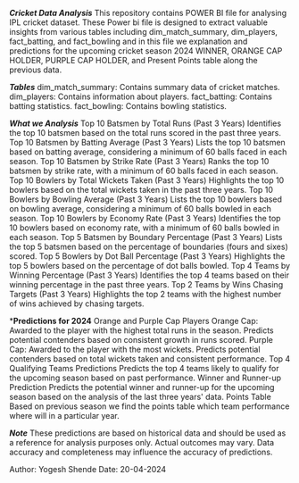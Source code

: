 ***Cricket Data Analysis***
This repository contains POWER BI file for analysing IPL cricket dataset. These Power bi file is designed to extract valuable insights from various tables including dim_match_summary, dim_players, fact_batting, 
and fact_bowling and in this file we explanation and predictions for the upcoming cricket season 2024 WINNER, ORANGE CAP HOLDER, PURPLE CAP HOLDER, and Present Points table along the previous data.

***Tables***
dim_match_summary: Contains summary data of cricket matches.
dim_players: Contains information about players.
fact_batting: Contains batting statistics.
fact_bowling: Contains bowling statistics.

***What we Analysis***
Top 10 Batsmen by Total Runs (Past 3 Years)
  Identifies the top 10 batsmen based on the total runs scored in the past three years.
Top 10 Batsmen by Batting Average (Past 3 Years)
  Lists the top 10 batsmen based on batting average, considering a minimum of 60 balls faced in each season.
Top 10 Batsmen by Strike Rate (Past 3 Years)
  Ranks the top 10 batsmen by strike rate, with a minimum of 60 balls faced in each season.
Top 10 Bowlers by Total Wickets Taken (Past 3 Years)
  Highlights the top 10 bowlers based on the total wickets taken in the past three years.
Top 10 Bowlers by Bowling Average (Past 3 Years)
  Lists the top 10 bowlers based on bowling average, considering a minimum of 60 balls bowled in each season.
Top 10 Bowlers by Economy Rate (Past 3 Years)
  Identifies the top 10 bowlers based on economy rate, with a minimum of 60 balls bowled in each season.
Top 5 Batsmen by Boundary Percentage (Past 3 Years)
  Lists the top 5 batsmen based on the percentage of boundaries (fours and sixes) scored.
Top 5 Bowlers by Dot Ball Percentage (Past 3 Years)
  Highlights the top 5 bowlers based on the percentage of dot balls bowled.
Top 4 Teams by Winning Percentage (Past 3 Years)
  Identifies the top 4 teams based on their winning percentage in the past three years.
Top 2 Teams by Wins Chasing Targets (Past 3 Years)
  Highlights the top 2 teams with the highest number of wins achieved by chasing targets.

***Predictions for 2024**
Orange and Purple Cap Players
  Orange Cap: Awarded to the player with the highest total runs in the season. Predicts potential contenders based on consistent growth in runs scored.
  Purple Cap: Awarded to the player with the most wickets. Predicts potential contenders based on total wickets taken and consistent performance.
Top 4 Qualifying Teams Predictions
  Predicts the top 4 teams likely to qualify for the upcoming season based on past performance.
Winner and Runner-up Prediction
  Predicts the potential winner and runner-up for the upcoming season based on the analysis of the last three years' data.
Points Table
  Based on previous season we find the points table which team performance where will in a particular year.
  
***Note***
  These predictions are based on historical data and should be used as a reference for analysis purposes only. Actual outcomes may vary.
Data accuracy and completeness may influence the accuracy of predictions.

Author: Yogesh Shende 
Date: 20-04-2024




